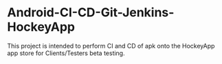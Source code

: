 Android-CI-CD-Git-Jenkins-HockeyApp
===================================

This project is intended to perform CI and CD of apk onto the HockeyApp app store for Clients/Testers beta testing.
